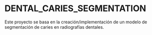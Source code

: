 # DENTAL_CARIES_SEGMENTATION
Este proyecto se basa en la creación/implementación de un modelo de segmentación de caries en radiografías dentales. 
